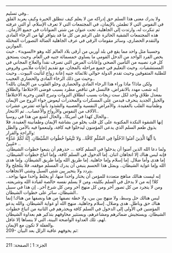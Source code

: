 ------------------------------------------------------------------------

وفي تسليم..  
ولا يدرك معنى هذا السلم حق إدراكه من لا يعلم كيف تنطلق الحيرة وكيف يعربد
القلق في النفوس التي لا تطمئن بالإيمان، في المجتمعات التي لا تعرف
الإسلام، أو التي عرفته ثم تنكرت له، وارتدت إلى الجاهلية، تحت عنوان من
شتى العنوانات في جميع الأزمان.. هذه المجتمعات الشقية الحائرة على الرغم
من كل ما قد يتوافر لها من الرخاء المادي والتقدم الحضاري، وسائر مقومات
الرقي في عرف الجاهلية الضالة التصورات المختلة الموازين.  
وحسبنا مثل واحد مما يقع في بلد أوربي من أرقى بلاد العالم كله وهو
«السويد» . حيث يخص الفرد الواحد من الدخل القومي ما يساوي خمسمائة جنيه في
العام. وحيث يستحق كل فرد نصيبه من التأمين الصحي وإعانات المرض التي تصرف
نقداً والعلاج المجاني في المستشفيات. وحيث التعليم في جميع مراحله بالمجان،
مع تقديم إعانات ملابس وقروض للطلبة المتفوقين وحيث تقدم الدولة حوالي
ثلاثمائة جنيه إعانة زواج لتأثيث البيوت.. وحيث وحيث من ذلك الرخاء المادي
والحضاري العجيب..  
ولكن ماذا؟ ماذا وراء هذا الرخاء المادي والحضاري وخلو القلوب من الإيمان
بالله؟  
إنه شعب مهدد بالانقراض، فالنسل في تناقص مطرد بسبب فوضى الاختلاط! والطلاق
بمعدل طلاق واحد لكل ست زيجات بسبب انطلاق النزوات وتبرج الفتن وحرية
الاختلاط! والجيل الجديد ينحرف فيدمن على المسكرات والمخدرات ليعوض خواء
الروح من الإيمان وطمأنينة القلب بالعقيدة. والأمراض النفسية والعصبية
والشذوذ بأنواعه تفترس عشرات الآلاف من النفوس والأرواح والأعصاب.. ثم
الانتحار..  
والحال كهذا في أمريكا.. والحال أشنع من هذا في روسيا..  
إنها الشقوة النكدة المكتوبة على كل قلب يخلو من بشاشة الإيمان وطمأنينة
العقيدة. فلا يذوق طعم السلم الذي يدعى المؤمنون ليدخلوا فيه كافة،
ولينعموا فيه بالأمن والظل والراحة والقرار:  
«يا أَيُّهَا الَّذِينَ آمَنُوا ادْخُلُوا فِي السِّلْمِ كَافَّةً.. وَلا تَتَّبِعُوا خُطُواتِ الشَّيْطانِ.
إِنَّهُ لَكُمْ عَدُوٌّ مُبِينٌ» ..  
ولما دعا الله الذين آمنوا أن يدخلوا في السلم كافة ... حذرهم أن يتبعوا
خطوات الشيطان. فإنه ليس هناك إلا اتجاهان اثنان. إما الدخول في السلم
كافة، وإما اتباع خطوات الشيطان. إما هدى وأما ضلال. إما إسلام وإما
جاهلية. إما طريق الله وإما طريق الشيطان. وإما هدى الله وإما غواية
الشيطان.. وبمثل هذا الحسم ينبغي أن يدرك المسلم موقفه، فلا يتلجلج ولا
يتردد ولا يتحير بين شتى السبل وشتى الاتجاهات.  
إنه ليست هنالك مناهج متعددة للمؤمن أن يختار واحداً منها، أو يخلط واحدا
منها بواحد.. كلا! إنه من لا يدخل في السلم بكليته، ومن لا يسلم نفسه خالصة
لقيادة الله وشريعته، ومن لا يتجرد من كل تصور آخر ومن كل منهج آخر ومن كل
شرع آخر.. إن هذا في سبيل الشيطان، سائر على خطوات الشيطان..  
ليس هنالك حل وسط، ولا منهج بين بين، ولا خطة نصفها من هنا ونصفها من هناك!
إنما هناك حق وباطل. هدى وضلال. إسلام وجاهلية. منهج الله أو غواية
الشيطان. والله يدعو المؤمنين في الأولى إلى الدخول في السلم كافة ويحذرهم
في الثانية من اتباع خطوات الشيطان. ويستجيش ضمائرهم ومشاعرهم، ويستثير
مخاوفهم بتذكير هم بعداوة الشيطان لهم، تلك العداوة الواضحة البينة، التي
لا ينساها إلا غافل.  
والغفلة لا تكون مع الإيمان.  
209- ثم يخوفهم عاقبة الزلل بعد البيان:

------------------------------------------------------------------------

الجزء: 1 ¦ الصفحة: 211

